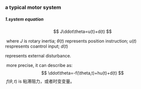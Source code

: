 ### a typical motor system

##### 1.system equation

$$
J\ddot\theta=u(t)+d(t)
$$

​		where $J$ is rotary inertia; $\theta(t)$ represents position instruction; $u(t)$ respresents coantrol input; $d(t)$

represents external disturbance.

​		more precise, it can describe as:
$$
\ddot\theta=-f(\theta,t)+hu(t)+d(t)
$$
​		$f(\theta,t)$ is 粘滞阻力，或者时变变量。
